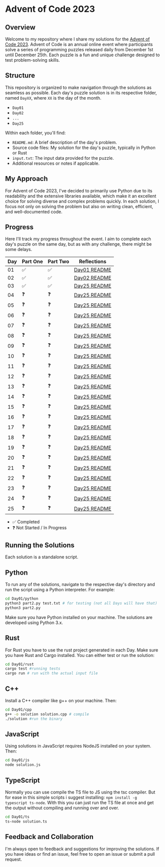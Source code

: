 # Advent of Code 2023

## Overview
Welcome to my repository where I share my solutions for the [Advent of Code 2023](https://adventofcode.com/2023). Advent of Code is an annual online event where participants solve a series of programming puzzles released daily from December 1st until December 25th. Each puzzle is a fun and unique challenge designed to test problem-solving skills.

## Structure
This repository is organized to make navigation through the solutions as seamless as possible. 
Each day's puzzle solution is in its respective folder, named `DayXX`, where `XX` is the day of the month.

- `Day01`
- `Day02`
- `...`
- `Day25`

Within each folder, you'll find:

- `README.md`: A brief description of the day's problem.
- Source code files: My solution for the day's puzzle, typically in Python or Rust
- `input.txt`: The input data provided for the puzzle.
- Additional resources or notes if applicable.

## My Approach
For Advent of Code 2023, I've decided to primarily use Python due to its readability and the extensive libraries available, which make it an excellent choice for solving diverse and complex problems quickly. In each solution, I focus not only on solving the problem but also on writing clean, efficient, and well-documented code.

## Progress
Here I'll track my progress throughout the event. 
I aim to complete each day's puzzle on the same day, but as with any challenge, there might be some delays.

| Day | Part One | Part Two | Reflections |
|-----|----------|----------|-------------|
| 01  | ✅       | ✅       | [Day01 README](/Day01/README.md) |
| 02  | ✅       | ✅       | [Day02 README](/Day02/README.md) |
| 03  | ✅       | ✅       | [Day25 README](/Day03/README.md) |
| 04  | ❓       | ❓       | [Day25 README](/Day04/README.md) |
| 05  | ❓       | ❓       | [Day25 README](/Day05/README.md) |
| 06  | ❓       | ❓       | [Day25 README](/Day06/README.md) |
| 07  | ❓       | ❓       | [Day25 README](/Day07/README.md) |
| 08  | ❓       | ❓       | [Day25 README](/Day08/README.md) |
| 09  | ❓       | ❓       | [Day25 README](/Day09/README.md) |
| 10  | ❓       | ❓       | [Day25 README](/Day10/README.md) |
| 11  | ❓       | ❓       | [Day25 README](/Day11/README.md) |
| 12  | ❓       | ❓       | [Day25 README](/Day12/README.md) |
| 13  | ❓       | ❓       | [Day25 README](/Day13/README.md) |
| 14  | ❓       | ❓       | [Day25 README](/Day14/README.md) |
| 15  | ❓       | ❓       | [Day25 README](/Day15/README.md) |
| 16  | ❓       | ❓       | [Day25 README](/Day16/README.md) |
| 17  | ❓       | ❓       | [Day25 README](/Day17/README.md) |
| 18  | ❓       | ❓       | [Day25 README](/Day18/README.md) |
| 19  | ❓       | ❓       | [Day25 README](/Day19/README.md) |
| 20  | ❓       | ❓       | [Day25 README](/Day20/README.md) |
| 21  | ❓       | ❓       | [Day25 README](/Day21/README.md) |
| 22  | ❓       | ❓       | [Day25 README](/Day22/README.md) |
| 23  | ❓       | ❓       | [Day25 README](/Day23/README.md) |
| 24  | ❓       | ❓       | [Day25 README](/Day24/README.md) |
| 25  | ❓       | ❓       | [Day25 README](/Day25/README.md) |

- ✅ Completed
- ❓ Not Started / In Progress

## Running the Solutions
Each solution is a standalone script. 

## Python
To run any of the solutions, navigate to the respective day's directory and run the script using a Python interpreter. 
For example:

```bash
cd Day01/python
python3 part2.py test.txt # for testing (not all Days will have that)
python3 part2.py
```

Make sure you have Python installed on your machine. The solutions are developed using Python 3.x.

## Rust
For Rust you have to use the rust project generated in each Day. 
Make sure you have Rust and Cargo installed.
You can either test or run the solution:

```bash
cd Day01/rust
cargo test #running tests
cargo run # run with the actual input file
```

## C++
Install a C++ compiler like g++ on your machine. Then:
```bash
cd Day01/cpp
g++ -o solution solution.cpp # compile
./solution #run the binary
```

## JavaScript
Using solutions in JavaScript requires NodeJS installed on your system. Then:
```bash
cd Day01/js
node solution.js
```

## TypeScript
Normally you can use compile the TS file to JS using the tsc compiler. But for ease in this simple scripts i suggest installing: `npm install -g typescript ts-node`. With this you can just run the TS file at once and get the output without compiling and running over and over.
```bash
cd Day01/ts
ts-node solution.ts
```

## Feedback and Collaboration
I'm always open to feedback and suggestions for improving the solutions. 
If you have ideas or find an issue, feel free to open an issue or submit a pull request.
